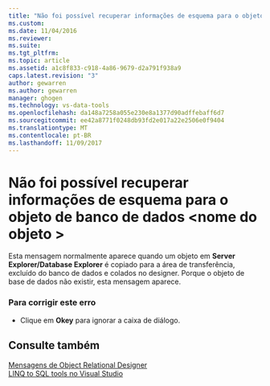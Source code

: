 ```yaml
---
title: "Não foi possível recuperar informações de esquema para o objeto de banco de dados &lt;nome do objeto&gt; | Microsoft Docs"
ms.custom: 
ms.date: 11/04/2016
ms.reviewer: 
ms.suite: 
ms.tgt_pltfrm: 
ms.topic: article
ms.assetid: a1c8f833-c918-4a86-9679-d2a791f938a9
caps.latest.revision: "3"
author: gewarren
ms.author: gewarren
manager: ghogen
ms.technology: vs-data-tools
ms.openlocfilehash: da148a7258a055e230e8a1377d90adffebaff6d7
ms.sourcegitcommit: ee42a8771f0248db93fd2e017a22e2506e0f9404
ms.translationtype: MT
ms.contentlocale: pt-BR
ms.lasthandoff: 11/09/2017
---
```

# <a name="could-not-retrieve-schema-information-for-database-object-object-name"></a>Não foi possível recuperar informações de esquema para o objeto de banco de dados \<nome do objeto >
Esta mensagem normalmente aparece quando um objeto em **Server Explorer/Database Explorer** é copiado para a área de transferência, excluído do banco de dados e colados no designer. Porque o objeto de base de dados não existir, esta mensagem aparece.  
  
### <a name="to-correct-this-error"></a>Para corrigir este erro  
  
-   Clique em **Okey** para ignorar a caixa de diálogo.  
  
## <a name="see-also"></a>Consulte também
[Mensagens de Object Relational Designer](../data-tools/o-r-designer-messages.md)  
[LINQ to SQL tools no Visual Studio](../data-tools/linq-to-sql-tools-in-visual-studio2.md)